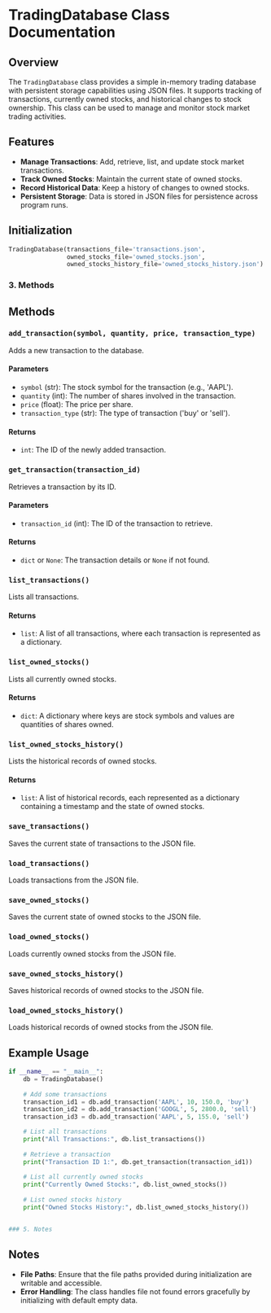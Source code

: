# TradingDatabase Class Documentation

## Overview

The `TradingDatabase` class provides a simple in-memory trading database with persistent storage capabilities using JSON files. It supports tracking of transactions, currently owned stocks, and historical changes to stock ownership. This class can be used to manage and monitor stock market trading activities.

## Features

- **Manage Transactions**: Add, retrieve, list, and update stock market transactions.
- **Track Owned Stocks**: Maintain the current state of owned stocks.
- **Record Historical Data**: Keep a history of changes to owned stocks.
- **Persistent Storage**: Data is stored in JSON files for persistence across program runs.

## Initialization

```python
TradingDatabase(transactions_file='transactions.json', 
                owned_stocks_file='owned_stocks.json',
                owned_stocks_history_file='owned_stocks_history.json')
```

### 3. Methods


## Methods

### `add_transaction(symbol, quantity, price, transaction_type)`

Adds a new transaction to the database.

#### Parameters

- `symbol` (str): The stock symbol for the transaction (e.g., 'AAPL').
- `quantity` (int): The number of shares involved in the transaction.
- `price` (float): The price per share.
- `transaction_type` (str): The type of transaction ('buy' or 'sell').

#### Returns

- `int`: The ID of the newly added transaction.

### `get_transaction(transaction_id)`

Retrieves a transaction by its ID.

#### Parameters

- `transaction_id` (int): The ID of the transaction to retrieve.

#### Returns

- `dict` or `None`: The transaction details or `None` if not found.

### `list_transactions()`

Lists all transactions.

#### Returns

- `list`: A list of all transactions, where each transaction is represented as a dictionary.

### `list_owned_stocks()`

Lists all currently owned stocks.

#### Returns

- `dict`: A dictionary where keys are stock symbols and values are quantities of shares owned.

### `list_owned_stocks_history()`

Lists the historical records of owned stocks.

#### Returns

- `list`: A list of historical records, each represented as a dictionary containing a timestamp and the state of owned stocks.

### `save_transactions()`

Saves the current state of transactions to the JSON file.

### `load_transactions()`

Loads transactions from the JSON file.

### `save_owned_stocks()`

Saves the current state of owned stocks to the JSON file.

### `load_owned_stocks()`

Loads currently owned stocks from the JSON file.

### `save_owned_stocks_history()`

Saves historical records of owned stocks to the JSON file.

### `load_owned_stocks_history()`

Loads historical records of owned stocks from the JSON file.

## Example Usage

```python
if __name__ == "__main__":
    db = TradingDatabase()
    
    # Add some transactions
    transaction_id1 = db.add_transaction('AAPL', 10, 150.0, 'buy')
    transaction_id2 = db.add_transaction('GOOGL', 5, 2800.0, 'sell')
    transaction_id3 = db.add_transaction('AAPL', 5, 155.0, 'sell')

    # List all transactions
    print("All Transactions:", db.list_transactions())
    
    # Retrieve a transaction
    print("Transaction ID 1:", db.get_transaction(transaction_id1))
    
    # List all currently owned stocks
    print("Currently Owned Stocks:", db.list_owned_stocks())
    
    # List owned stocks history
    print("Owned Stocks History:", db.list_owned_stocks_history())


### 5. Notes

```
## Notes

- **File Paths**: Ensure that the file paths provided during initialization are writable and accessible.
- **Error Handling**: The class handles file not found errors gracefully by initializing with default empty data.
